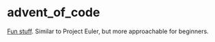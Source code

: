 # advent_of_code

[Fun stuff](http://adventofcode.com/).  Similar to Project Euler, but more approachable for beginners.
